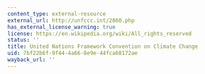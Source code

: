 ```yaml
---
content_type: external-resource
external_url: http://unfccc.int/2860.php
has_external_license_warning: true
license: https://en.wikipedia.org/wiki/All_rights_reserved
status: ''
title: United Nations Framework Convention on Climate Change
uid: 7bf22b6f-9f44-4a66-8e9e-44fca68172ae
wayback_url: ''
---
```

